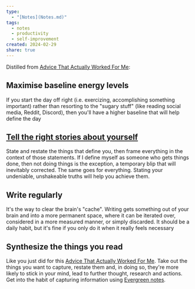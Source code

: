 ```yaml
---
type:
  - "[Notes](Notes.md)"
tags:
  - notes
  - productivity
  - self-improvement
created: 2024-02-29
share: true
---
```


Distilled from [Advice That Actually Worked For Me](./Clippings/Advice%20That%20Actually%20Worked%20For%20Me.md):

## Maximise baseline energy levels

 If you start the day off right (i.e. exercizing, accomplishing something important) rather than resorting to the "sugary stuff" (like reading social media, Reddit, Discord), then you'll have a higher baseline that will help define the day

## [Tell the right stories about yourself](Tell%20the%20right%20stories%20about%20yourself.md)

State and restate the things that define you, then frame everything in the context of those statements. If I define myself as someone who gets things done, then not doing things is the exception, a temporary blip that will inevitably corrected. The same goes for everything. Stating your undeniable, unshakeable truths will help you achieve them.

## Write regularly

It's the way to clear the brain's "cache". Writing gets something out of your brain and into a more permanent space, where it can be iterated over, considered in a more measured manner, or simply discarded. It should be a daily habit, but it's fine if you only do it when it really feels necessary

## Synthesize the things you read

Like you just did for this [Advice That Actually Worked For Me](./Clippings/Advice%20That%20Actually%20Worked%20For%20Me.md). Take out the things you want to capture, restate them and, in doing so, they're more likely to stick in your mind, lead to further thought, research and actions. Get into the habit of capturing information using [Evergreen notes](./Evergreen%20notes.md).

